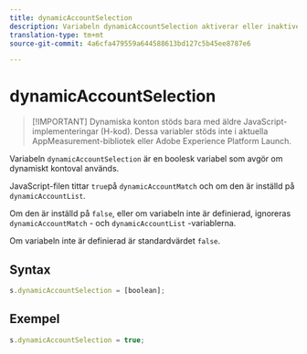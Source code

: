```yaml
---
title: dynamicAccountSelection
description: Variabeln dynamicAccountSelection aktiverar eller inaktiverar dynamiskt kontoval.
translation-type: tm+mt
source-git-commit: 4a6cfa479559a644588613bd127c5b45ee8787e6

---
```



# dynamicAccountSelection

> [!IMPORTANT] Dynamiska konton stöds bara med äldre JavaScript-implementeringar (H-kod). Dessa variabler stöds inte i aktuella AppMeasurement-bibliotek eller Adobe Experience Platform Launch.

Variabeln `dynamicAccountSelection` är en boolesk variabel som avgör om dynamiskt kontoval används.

JavaScript-filen tittar `true`på `dynamicAccountMatch` och om den är inställd på `dynamicAccountList`.

Om den är inställd på `false`, eller om variabeln inte är definierad, ignoreras `dynamicAccountMatch` - och `dynamicAccountList` -variablerna.

Om variabeln inte är definierad är standardvärdet `false`.

## Syntax

```js
s.dynamicAccountSelection = [boolean];
```

## Exempel

```js
s.dynamicAccountSelection = true;
```
